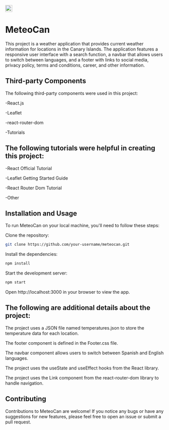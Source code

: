 [<img title="Spanish" alt="Spanish" src="https://cdn.staticaly.com/gh/hjnilsson/country-flags/master/svg/es.svg" width="22">](docs/README-es.md)
# MeteoCan


This project is a weather application that provides current weather information for locations in the Canary Islands. The application features a responsive user interface with a search function, a navbar that allows users to switch between languages, and a footer with links to social media, privacy policy, terms and conditions, career, and other information.

## Third-party Components

The following third-party components were used in this project:

-React.js

-Leaflet

-react-router-dom

-Tutorials


## The following tutorials were helpful in creating this project:

-React Official Tutorial

-Leaflet Getting Started Guide

-React Router Dom Tutorial

-Other

## Installation and Usage

To run MeteoCan on your local machine, you'll need to follow these steps:

Clone the repository: 
```sh
git clone https://github.com/your-username/meteocan.git
```

Install the dependencies:
```sh
npm install
``` 

Start the development server: 
```sh
npm start
``` 

Open http://localhost:3000 in your browser to view the app.

##  The following are additional details about the project:

The project uses a JSON file named temperatures.json to store the temperature data for each location.

The footer component is defined in the Footer.css file.

The navbar component allows users to switch between Spanish and English languages.

The project uses the useState and useEffect hooks from the React library.

The project uses the Link component from the react-router-dom library to handle navigation.

## Contributing

Contributions to MeteoCan are welcome! If you notice any bugs or have any suggestions for new features, please feel free to open an issue or submit a pull request.
